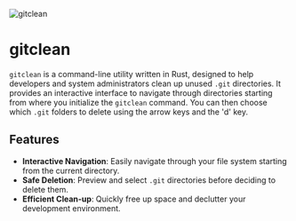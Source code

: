 ![gitclean](https://github.com/Girgetto/gitclean/assets/33903092/19280ae3-2877-4631-9a63-bfe7ce9657b5)

# gitclean

`gitclean` is a command-line utility written in Rust, designed to help developers and system administrators clean up unused `.git` directories. It provides an interactive interface to navigate through directories starting from where you initialize the `gitclean` command. You can then choose which `.git` folders to delete using the arrow keys and the 'd' key.

## Features

- **Interactive Navigation**: Easily navigate through your file system starting from the current directory.
- **Safe Deletion**: Preview and select `.git` directories before deciding to delete them.
- **Efficient Clean-up**: Quickly free up space and declutter your development environment.
